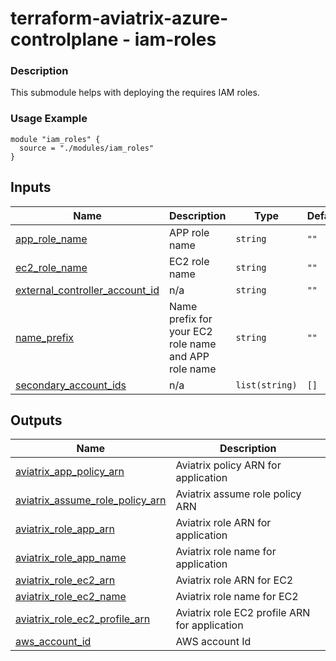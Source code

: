 <!-- BEGIN_TF_DOCS -->
# terraform-aviatrix-azure-controlplane - iam-roles

### Description
This submodule helps with deploying the requires IAM roles.

### Usage Example
```hcl
module "iam_roles" {
  source = "./modules/iam_roles"
}
```
## Inputs

| Name | Description | Type | Default | Required |
|------|-------------|------|---------|:--------:|
| <a name="input_app_role_name"></a> [app\_role\_name](#input\_app\_role\_name) | APP role name | `string` | `""` | no |
| <a name="input_ec2_role_name"></a> [ec2\_role\_name](#input\_ec2\_role\_name) | EC2 role name | `string` | `""` | no |
| <a name="input_external_controller_account_id"></a> [external\_controller\_account\_id](#input\_external\_controller\_account\_id) | n/a | `string` | `""` | no |
| <a name="input_name_prefix"></a> [name\_prefix](#input\_name\_prefix) | Name prefix for your EC2 role name and APP role name | `string` | `""` | no |
| <a name="input_secondary_account_ids"></a> [secondary\_account\_ids](#input\_secondary\_account\_ids) | n/a | `list(string)` | `[]` | no |

## Outputs

| Name | Description |
|------|-------------|
| <a name="output_aviatrix_app_policy_arn"></a> [aviatrix\_app\_policy\_arn](#output\_aviatrix\_app\_policy\_arn) | Aviatrix policy ARN for application |
| <a name="output_aviatrix_assume_role_policy_arn"></a> [aviatrix\_assume\_role\_policy\_arn](#output\_aviatrix\_assume\_role\_policy\_arn) | Aviatrix assume role policy ARN |
| <a name="output_aviatrix_role_app_arn"></a> [aviatrix\_role\_app\_arn](#output\_aviatrix\_role\_app\_arn) | Aviatrix role ARN for application |
| <a name="output_aviatrix_role_app_name"></a> [aviatrix\_role\_app\_name](#output\_aviatrix\_role\_app\_name) | Aviatrix role name for application |
| <a name="output_aviatrix_role_ec2_arn"></a> [aviatrix\_role\_ec2\_arn](#output\_aviatrix\_role\_ec2\_arn) | Aviatrix role ARN for EC2 |
| <a name="output_aviatrix_role_ec2_name"></a> [aviatrix\_role\_ec2\_name](#output\_aviatrix\_role\_ec2\_name) | Aviatrix role name for EC2 |
| <a name="output_aviatrix_role_ec2_profile_arn"></a> [aviatrix\_role\_ec2\_profile\_arn](#output\_aviatrix\_role\_ec2\_profile\_arn) | Aviatrix role EC2 profile ARN for application |
| <a name="output_aws_account_id"></a> [aws\_account\_id](#output\_aws\_account\_id) | AWS account Id |
<!-- END_TF_DOCS -->